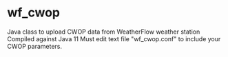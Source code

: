 # wf_cwop
Java class to upload CWOP data from WeatherFlow weather station
Compiled against Java 11
Must edit text file "wf_cwop.conf" to include your CWOP parameters.
